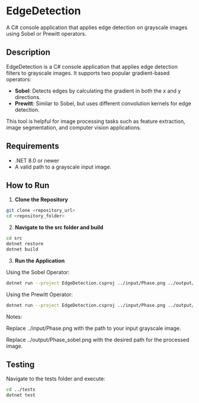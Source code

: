 # EdgeDetection

A C# console application that applies edge detection on grayscale images using Sobel or Prewitt operators. 

## Description

EdgeDetection is a C# console application that applies edge detection filters to grayscale images.
It supports two popular gradient-based operators:
- **Sobel**: Detects edges by calculating the gradient in both the x and y directions.
- **Prewitt**: Similar to Sobel, but uses different convolution kernels for edge detection.

This tool is helpful for image processing tasks such as feature extraction, image segmentation, and computer vision applications.

## Requirements

- .NET 8.0 or newer
- A valid path to a grayscale input image.

## How to Run

1. **Clone the Repository**
```sh
git clone <repository_url>
cd <repository_folder>
```

2. **Navigate to the src folder and build**
```sh
cd src
dotnet restore
dotnet build
```

3. **Run the Application**

Using the Sobel Operator:
```sh
dotnet run --project EdgeDetection.csproj ../input/Phase.png ../output/Phase_sobel.png sobel
```

Using the Prewitt Operator:
```sh
dotnet run --project EdgeDetection.csproj ../input/Phase.png ../output/Phase_prewitt.png prewitt
```

Notes:

Replace ../input/Phase.png with the path to your input grayscale image.

Replace ../output/Phase_sobel.png with the desired path for the processed image.

## Testing

Navigate to the tests folder and execute:
```sh
cd ../tests
dotnet test
```







